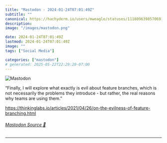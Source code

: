 ```yaml
---
title: "Mastodon - 2024-01-24T07:01:49Z"
subtitle: ""
canonical: https://hachyderm.io/users/mweagle/statuses/111809639857069115
description:
image: "/images/mastodon.png"

date: 2024-01-24T07:01:49Z
lastmod: 2024-01-24T07:01:49Z
image: ""
tags: ["Social Media"]

categories: ["mastodon"]
# generated: 2025-05-22T22:29:20-07:00
---
```

![Mastodon](/images/mastodon.png)

<p>“Finally, I will explore what exactly is evil about feature branches, which is not necessarily the problems they introduce - but rather, the real reasons why teams are using them.”</p><p><a href="https://thinkinglabs.io/articles/2021/04/26/on-the-evilness-of-feature-branching.html" target="_blank" rel="nofollow noopener noreferrer" translate="no"><span class="invisible">https://</span><span class="ellipsis">thinkinglabs.io/articles/2021/</span><span class="invisible">04/26/on-the-evilness-of-feature-branching.html</span></a></p>


###### [Mastodon Source 🐘](https://hachyderm.io/@mweagle/111809639857069115)

___
